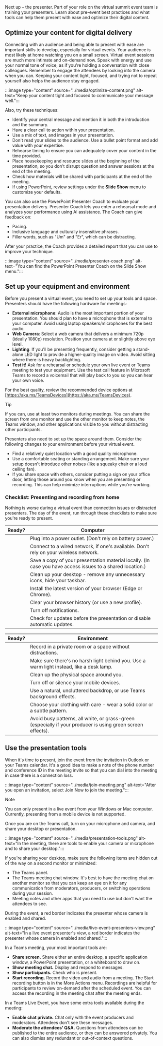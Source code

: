 Next up – the presenter. Part of your role on the virtual summit event team is training your presenters. Learn about pre-event best practices and what tools can help them present with ease and optimize their digital content.

## Optimize your content for digital delivery

Connecting with an audience and being able to present with ease are important skills to develop, especially for virtual events. Your audience is most likely at home watching you on a small screen. Virtual event sessions are much more intimate and on-demand now. Speak with energy and use your normal tone of voice, as if you're holding a conversation with close colleagues. Remember to engage the attendees by looking into the camera when you can. Keeping your content tight, focused, and trying not to repeat yourself also helps the audience stay engaged.

:::image type="content" source="../media/optimize-content.png" alt-text="Keep your content tight and focused to communicate your message well.":::

Also, try these techniques:

- Identify your central message and mention it in both the introduction and the summary.
- Have a clear call to action within your presentation.
- Use a mix of text, and images in your presentation.
- Don't read your slides to the audience. Use a bullet point format and add value with your expertise.
- Rehearse timing to ensure you can adequately cover your content in the time provided.
- Place housekeeping and resource slides at the beginning of the presentation, so you don't disrupt question and answer sessions at the end of the meeting.
- Check how materials will be shared with participants at the end of the meeting.
- If using PowerPoint, review settings under the **Slide Show** menu to customize your defaults.

You can also use the PowerPoint Presenter Coach to evaluate your presentation delivery. Presenter Coach lets you enter a rehearsal mode and analyzes your performance using AI assistance. The Coach can give feedback on:

- Pacing.
- Inclusive language and culturally insensitive phrases.
- Filler words, such as "Um" and "Er", which can be distracting.

After your practice, the Coach provides a detailed report that you can use to improve your technique.

:::image type="content" source="../media/presenter-coach.png" alt-text="You can find the PowerPoint Presenter Coach on the Slide Show menu.":::

## Set up your equipment and environment

Before you present a virtual event, you need to set up your tools and space. Presenters should have the following hardware for meetings:

- **External microphone**: Audio is the most important portion of your presentation. You should plan to have a microphone that is external to your 
computer. Avoid using laptop speakers/microphones for the best audio.
- **Web Camera**: Select a web camera that delivers a minimum 720p (ideally 1080p) resolution. Position your camera at or slightly above eye level.
- **Lighting**: If you'll be presenting frequently, consider getting a stand-alone LED light to provide a higher-quality image on video. Avoid sitting where there is heavy backlighting.
- **Test it!** Ask for a rehearsal or schedule your own live event or Teams meeting to test your equipment. Use the test call feature in Microsoft Teams to record a voicemail that will play back to you so you can hear your own voice.

For the best quality, review the recommended device options at [https://aka.ms/TeamsDevices](https://aka.ms/TeamsDevices).

> [!TIP]
> If you can, use at least two monitors during meetings. You can share the screen from one monitor and use the other monitor to keep notes, the Teams window, and other applications visible to you without distracting other participants.

Presenters also need to set up the space around them. Consider the following changes to your environment before your virtual event.

- Find a relatively quiet location with a good quality microphone.
- Use a comfortable seating or standing arrangement. Make sure your setup doesn't introduce other noises (like a squeaky chair or a loud ceiling fan).
- If you share space with others, consider putting a sign on your office door, letting those around you know when you are presenting or recording. This can help minimize interruptions while you're working.

### Checklist: Presenting and recording from home

Nothing is worse during a virtual event than connection issues or distracted presenters. The day of the event, run through these checklists to make sure you're ready to present.

|Ready? |Computer|
|-|-|
| |Plug into a power outlet. (Don't rely on battery power.)|
| |Connect to a wired network, if one's available. Don't rely on your wireless network.|
| |Save a copy of your presentation material locally. (In case you have access issues to a shared location.)|
| |Clean up your desktop - remove any unnecessary icons, hide your taskbar.|
| |Install the latest version of your browser (Edge or Chrome).|
| |Clear your browser history (or use a new profile).|
| |Turn off notifications.|
| |Check for updates before the presentation or disable automatic updates.|

|Ready? |Environment|
|-|-|
| |Record in a private room or a space without distractions.|
| |Make sure there's no harsh light behind you. Use a warm light instead, like a desk lamp.|
| |Clean up the physical space around you.|
| |Turn off or silence your mobile devices.|
| |Use a natural, uncluttered backdrop, or use Teams background effects.|
| |Choose your clothing with care - wear a solid color or a subtle pattern. |
| |Avoid busy patterns, all white, or grass-green (especially if your producer is using green screen effects).|

## Use the presentation tools

When it's time to present, join the event from the invitation in Outlook or your Teams calendar. It's a good idea to make a note of the phone number and conference ID in the meeting invite so that you can dial into the meeting in case there is a connection loss.

:::image type="content" source="../media/join-meeting.png" alt-text="After you open an invitation, select Join Now to join the meeting.":::

> [!NOTE]
>You can only present in a live event from your Windows or Mac computer. Currently, presenting from a mobile device is not supported.

Once you are on the Teams call, turn on your microphone and camera, and share your desktop or presentation.

:::image type="content" source="../media/presentation-tools.png" alt-text="In the meeting, there are tools to enable your camera or microphone and to share your desktop.":::

If you're sharing your desktop, make sure the following items are hidden out of the way on a second monitor or minimized:

- The Teams panel.
- The Teams meeting chat window. It's best to have the meeting chat on another monitor so that you can keep an eye on it for any communication from moderators, producers, or switching operations during your session.
- Meeting notes and other apps that you need to use but don't want the attendees to see.

During the event, a red border indicates the presenter whose camera is enabled and shared.

:::image type="content" source="../media/live-event-presenters-view.png" alt-text="In a live event presenter's view, a red border indicates the presenter whose camera in enabled and shared.":::

In a Teams meeting, your most important tools are:

- **Share screen.** Share either an entire desktop, a specific application window, a PowerPoint presentation, or a whiteboard to draw on.
- **Show meeting chat.** Display and respond to messages.
- **Show participants.** Check who is present.
- **Start recording.** Record the video and audio from a meeting. The Start recording button is in the More Actions menu. Recordings are helpful for participants to review on-demand after the scheduled event. You can access the recording in the meeting chat after the meeting ends.

In a Teams Live Event, you have some extra tools available during the meeting:

- **Enable chat private.** Chat only with the event producers and moderators. Attendees don't see these messages.
- **Moderate the attendees' Q&A.** Questions from attendees can be published to the entire audience, or they can be answered privately. You can also dismiss any redundant or out-of-context questions.
